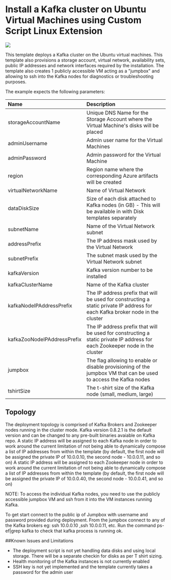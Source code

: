 # Install a Kafka cluster on Ubuntu Virtual Machines using Custom Script Linux Extension

<a href="https://azuredeploy.net/" target="_blank">
    <img src="http://azuredeploy.net/deploybutton.png"/>
</a>

This template deploys a Kafka cluster on the Ubuntu virtual machines. This template also provisions a storage account, virtual network, availability sets, public IP addresses and network interfaces required by the installation.
The template also creates 1 publicly accessible VM acting as a "jumpbox" and allowing to ssh into the Kafka nodes for diagnostics or troubleshooting purposes.

The example expects the following parameters:

| Name   | Description    |
|:--- |:---|
| storageAccountName  | Unique DNS Name for the Storage Account where the Virtual Machine's disks will be placed |
| adminUsername  | Admin user name for the Virtual Machines  |
| adminPassword  | Admin password for the Virtual Machine  |
| region | Region name where the corresponding Azure artifacts will be created |
| virtualNetworkName | Name of Virtual Network |
| dataDiskSize | Size of each disk attached to Kafka nodes (in GB) - This will be available in with Disk templates separately |
| subnetName | Name of the Virtual Network subnet |
| addressPrefix | The IP address mask used by the Virtual Network |
| subnetPrefix | The subnet mask used by the Virtual Network subnet |
| kafkaVersion | Kafka version number to be installed |
| kafkaClusterName | Name of the Kafka cluster |
| kafkaNodeIPAddressPrefix | The IP address prefix that will be used for constructing a static private IP address for each Kafka broker node in the cluster |
| kafkaZooNodeIPAddressPrefix | The IP address prefix that will be used for constructing a static private IP address for each Zookeeper node in the cluster |
| jumpbox | The flag allowing to enable or disable provisioning of the jumpbox VM that can be used to access the Kafka nodes |
| tshirtSize | The t-shirt size of the Kafka node (small, medium, large) |

Topology
--------

The deployment topology is comprised of Kafka Brokers and Zookeeper nodes running in the cluster mode.
Kafka version 0.8.2.1 is the default version and can be changed to any pre-built binaries avaiable on Kafka repo.
A static IP address will be assigned to each Kafka node in order to work around the current limitation of not being able to dynamically compose a list of IP addresses from within the template (by default, the first node will be assigned the private IP of 10.0.0.10, the second node - 10.0.0.11, and so on)
A static IP address will be assigned to each Zookeeper node in order to work around the current limitation of not being able to dynamically compose a list of IP addresses from within the template (by default, the first node will be assigned the private IP of 10.0.0.40, the second node - 10.0.0.41, and so on)

NOTE: To access the individual Kafka nodes, you need to use the publicly accessible jumpbox VM and ssh from it into the VM instances running Kafka.

To get start connect to the public ip of Jumpbox with username and password provided during deployment.
From the jumpbox connect to any of the Kafka brokers eg: ssh 10.0.0.10 ,ssh 10.0.0.11, etc.
Run the command ps-ef|grep kafka to check that kafka process is running ok.

##Known Issues and Limitations
- The deployment script is not yet handling data disks and using local storage. There will be a separate checkin for disks as per T shirt sizing.
- Health monitoring of the Kafka instances is not currently enabled
- SSH key is not yet implemented and the template currently takes a password for the admin user
